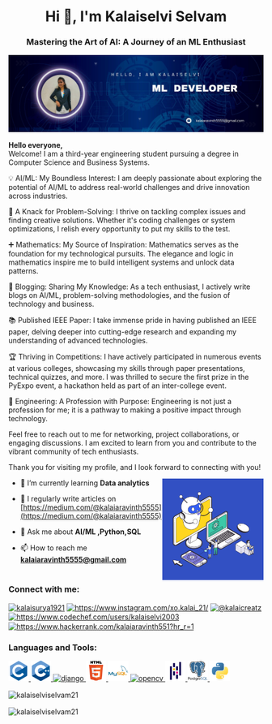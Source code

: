 <h1 align="center">Hi 👋, I'm Kalaiselvi Selvam</h1>
<h3 align="center">Mastering the Art of AI: A Journey of an ML Enthusiast</h3>

![image](https://github.com/KalaiselviSelvam21/KalaiselviSelvam21/blob/9c0b5d8da36158fcb6fa11c1196b0f10e39ed51b/Navy%20And%20White%20Geometric%20Technology%20%20LinkedIn%20Banner.jpg)
<p><b>Hello everyone,</b>
<br>
Welcome! I am a third-year engineering student pursuing a degree in Computer Science and Business Systems.

💡 AI/ML: My Boundless Interest:
I am deeply passionate about exploring the potential of AI/ML to address real-world challenges and drive innovation across industries.

🧠 A Knack for Problem-Solving:
I thrive on tackling complex issues and finding creative solutions. Whether it's coding challenges or system optimizations, I relish every opportunity to put my skills to the test.

➕ Mathematics: My Source of Inspiration:
Mathematics serves as the foundation for my technological pursuits. The elegance and logic in mathematics inspire me to build intelligent systems and unlock data patterns.

📝 Blogging: Sharing My Knowledge:
As a tech enthusiast, I actively write blogs on AI/ML, problem-solving methodologies, and the fusion of technology and business.

📚 Published IEEE Paper:
I take immense pride in having published an IEEE paper, delving deeper into cutting-edge research and expanding my understanding of advanced technologies.

🏆 Thriving in Competitions:
I have actively participated in numerous events at various colleges, showcasing my skills through paper presentations, technical quizzes, and more. I was thrilled to secure the first prize in the PyExpo event, a hackathon held as part of an inter-college event.

🔧 Engineering: A Profession with Purpose:
Engineering is not just a profession for me; it is a pathway to making a positive impact through technology.

Feel free to reach out to me for networking, project collaborations, or engaging discussions. I am excited to learn from you and contribute to the vibrant community of tech enthusiasts.

Thank you for visiting my profile, and I look forward to connecting with you!</p>
<img align="right" height=200px src="https://github.com/KalaiselviSelvam21/KalaiselviSelvam21/blob/9c0b5d8da36158fcb6fa11c1196b0f10e39ed51b/Custom-ChatGPT-Web-Apps-and-Mobile-Applications.gif">


- 🌱 I’m currently learning **Data analytics**

- 📝 I regularly write articles on [https://medium.com/@kalaiaravinth5555](https://medium.com/@kalaiaravinth5555)

- 💬 Ask me about **AI/ML ,Python,SQL**

- 📫 How to reach me **kalaiaravinth5555@gmail.com**<br><br>

<h3 align="left">Connect with me:</h3>
<p align="left">
<a href="https://twitter.com/kalaisurya1921" target="blank"><img align="center" src="https://raw.githubusercontent.com/rahuldkjain/github-profile-readme-generator/master/src/images/icons/Social/twitter.svg" alt="kalaisurya1921" height="30" width="40" /></a>
<a href="https://instagram.com/https://www.instagram.com/xo.kalai_21/" target="blank"><img align="center" src="https://raw.githubusercontent.com/rahuldkjain/github-profile-readme-generator/master/src/images/icons/Social/instagram.svg" alt="https://www.instagram.com/xo.kalai_21/" height="30" width="40" /></a>
<a href="https://medium.com/@kalaicreatz" target="blank"><img align="center" src="https://raw.githubusercontent.com/rahuldkjain/github-profile-readme-generator/master/src/images/icons/Social/medium.svg" alt="@kalaicreatz" height="30" width="40" /></a>
<a href="https://www.codechef.com/users/https://www.codechef.com/users/kalaiselvi2003" target="blank"><img align="center" src="https://cdn.jsdelivr.net/npm/simple-icons@3.1.0/icons/codechef.svg" alt="https://www.codechef.com/users/kalaiselvi2003" height="30" width="40" /></a>
<a href="https://www.hackerrank.com/https://www.hackerrank.com/kalaiaravinth551?hr_r=1" target="blank"><img align="center" src="https://raw.githubusercontent.com/rahuldkjain/github-profile-readme-generator/master/src/images/icons/Social/hackerrank.svg" alt="https://www.hackerrank.com/kalaiaravinth551?hr_r=1" height="30" width="40" /></a>
</p>

<h3 align="left">Languages and Tools:</h3>
<p align="left"> <a href="https://www.cprogramming.com/" target="_blank" rel="noreferrer"> <img src="https://raw.githubusercontent.com/devicons/devicon/master/icons/c/c-original.svg" alt="c" width="40" height="40"/> </a> <a href="https://www.w3schools.com/cpp/" target="_blank" rel="noreferrer"> <img src="https://raw.githubusercontent.com/devicons/devicon/master/icons/cplusplus/cplusplus-original.svg" alt="cplusplus" width="40" height="40"/> </a> <a href="https://www.djangoproject.com/" target="_blank" rel="noreferrer"> <img src="https://cdn.worldvectorlogo.com/logos/django.svg" alt="django" width="40" height="40"/> </a> <a href="https://www.w3.org/html/" target="_blank" rel="noreferrer"> <img src="https://raw.githubusercontent.com/devicons/devicon/master/icons/html5/html5-original-wordmark.svg" alt="html5" width="40" height="40"/> </a> <a href="https://www.mysql.com/" target="_blank" rel="noreferrer"> <img src="https://raw.githubusercontent.com/devicons/devicon/master/icons/mysql/mysql-original-wordmark.svg" alt="mysql" width="40" height="40"/> </a> <a href="https://opencv.org/" target="_blank" rel="noreferrer"> <img src="https://www.vectorlogo.zone/logos/opencv/opencv-icon.svg" alt="opencv" width="40" height="40"/> </a> <a href="https://pandas.pydata.org/" target="_blank" rel="noreferrer"> <img src="https://raw.githubusercontent.com/devicons/devicon/2ae2a900d2f041da66e950e4d48052658d850630/icons/pandas/pandas-original.svg" alt="pandas" width="40" height="40"/> </a> <a href="https://www.postgresql.org" target="_blank" rel="noreferrer"> <img src="https://raw.githubusercontent.com/devicons/devicon/master/icons/postgresql/postgresql-original-wordmark.svg" alt="postgresql" width="40" height="40"/> </a> <a href="https://www.python.org" target="_blank" rel="noreferrer"> <img src="https://raw.githubusercontent.com/devicons/devicon/master/icons/python/python-original.svg" alt="python" width="40" height="40"/> </a> </p>

<p><img align="center" src="https://github-readme-stats.vercel.app/api/top-langs?username=kalaiselviselvam21&show_icons=true&locale=en&layout=compact" alt="kalaiselviselvam21" /></p>

<p><img align="center" src="https://github-readme-streak-stats.herokuapp.com/?user=kalaiselviselvam21&" alt="kalaiselviselvam21" /></p>
